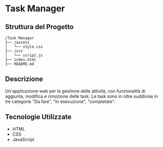 # Task Manager

## Struttura del Progetto

```
/Task Manager
├── /assets
│   └── style.css
├── /src
│   └── script.js
├── index.html
├── README.md
```

## Descrizione
Un'applicazione web per la gestione delle attività, con funzionalità di aggiunta, modifica e rimozione delle task.
Le task sono in oltre suddivise in tre categorie "Da fare", "In esevuzione", "completate".

## Tecnologie Utilizzate
- HTML
- CSS
- JavaScript